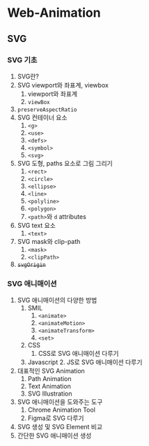 # Web-Animation

## SVG

### SVG 기초

1. SVG란?
2. SVG viewport와 좌표계, viewbox
	1. viewport와 좌표계
	2. `viewBox`
  3. `preserveAspectRatio`
3. SVG 컨테이너 요소
	1. `<g>`
	2. `<use>`
	3. `<defs>`
	4. `<symbol>`
	5. `<svg>`
4. SVG 도형, paths 요소로 그림 그리기
	1. `<rect>`
	2. `<circle>`
	3. `<ellipse>`
	4. `<line>`
	5. `<polyline>`
	6. `<polygon>`
	7. `<path>`와 `d` attributes
5. SVG text 요소
	1. `<text>`
6. SVG mask와 clip-path
	1. `<mask>`
	2. `<clipPath>`
7. ~~`svgOrigin`~~

### SVG 애니매이션

1. SVG 애니매이션의 다양한 방법
	1. SMIL
		1. `<animate>`
		2. `<animateMotion>`
		3. `<animateTransform>`
		4. `<set>`
	2. CSS
		1. CSS로 SVG 애니매이션 다루기
	3. Javascript
		2. JS로 SVG 애니매이션 다루기
2. 대표적인 SVG Animation
	1. Path Animation
	2. Text Animation
	3. SVG Illustration
3. SVG 애니매이션을 도와주는 도구
	1. Chrome Animation Tool
	2. Figma로 SVG 다루기
  3. SVG 생성 및 SVG Element 비교
  4. 간단한 SVG 애니매이션 생성
